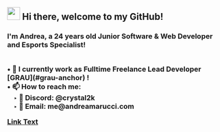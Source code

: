 <h2><img src='https://i.imgur.com/rHXHSgw.gif' width='30'> Hi there, welcome to my GitHub!  </h2>
<h3> I'm <strong>Andrea</strong>, a 24 years old Junior Software & Web Developer and Esports Specialist!
  
<p> 
<br>&#8226; 💼 I currently work as Fulltime Freelance Lead Developer [GRAU](#grau-anchor) !
<br>&#8226; 📫 How to reach me:
<br>&nbsp;&nbsp;&nbsp;&nbsp;&#8227; 💬 Discord: @crystal2k
<br>&nbsp;&nbsp;&nbsp;&nbsp;&#8227; 📧 Email: me@andreamarucci.com
</p>

[Link Text](#anchor-name)
 
<a name="grau-anchor" href="https://www.instagram.com/grau_city_life/"></a>
